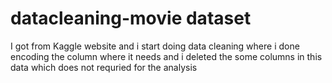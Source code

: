 # datacleaning-movie dataset 
I got from Kaggle website
and i start doing data cleaning where i done encoding the column where it needs  and i deleted the some columns in this data which does not requried for the analysis
